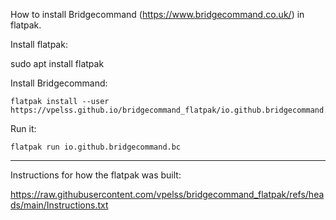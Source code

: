 How to install Bridgecommand (https://www.bridgecommand.co.uk/) in flatpak. 

Install flatpak:

sudo apt install flatpak

Install Bridgecommand:
```
flatpak install --user https://vpelss.github.io/bridgecommand_flatpak/io.github.bridgecommand.bc.flatpakref
```
Run it:
```
flatpak run io.github.bridgecommand.bc
```
----------------------

Instructions for how the flatpak was built:

https://raw.githubusercontent.com/vpelss/bridgecommand_flatpak/refs/heads/main/Instructions.txt
